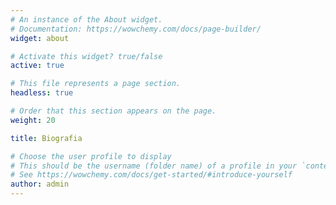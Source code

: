 ```yaml
---
# An instance of the About widget.
# Documentation: https://wowchemy.com/docs/page-builder/
widget: about

# Activate this widget? true/false
active: true 

# This file represents a page section.
headless: true

# Order that this section appears on the page.
weight: 20

title: Biografia

# Choose the user profile to display
# This should be the username (folder name) of a profile in your `content/authors/` folder.
# See https://wowchemy.com/docs/get-started/#introduce-yourself
author: admin
---
```


